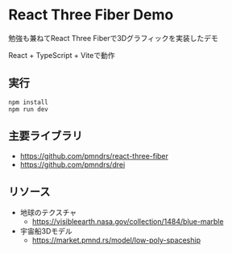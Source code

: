 # React Three Fiber Demo
勉強も兼ねてReact Three Fiberで3Dグラフィックを実装したデモ

React + TypeScript + Viteで動作

## 実行
```shell
npm install
npm run dev
```

## 主要ライブラリ
- https://github.com/pmndrs/react-three-fiber
- https://github.com/pmndrs/drei

## リソース
- 地球のテクスチャ
  - https://visibleearth.nasa.gov/collection/1484/blue-marble
- 宇宙船3Dモデル
  - https://market.pmnd.rs/model/low-poly-spaceship

